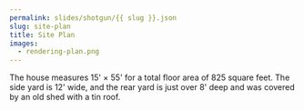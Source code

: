 ```yaml
---
permalink: slides/shotgun/{{ slug }}.json
slug: site-plan
title: Site Plan
images:
  - rendering-plan.png
---
```

The house measures 15' × 55' for a total floor area of 825 square feet. The side yard is 12' wide, and the rear yard is just over 8' deep and was covered by an old shed with a tin roof.